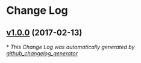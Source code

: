 # Change Log

## [v1.0.0](https://github.com/Yelp/love/tree/v1.0.0) (2017-02-13)


\* *This Change Log was automatically generated by [github_changelog_generator](https://github.com/skywinder/Github-Changelog-Generator)*
